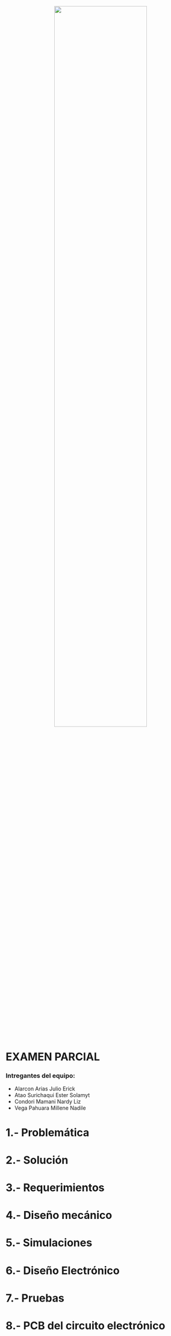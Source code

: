<p align="center">
  <img src="https://github.com/JefHuiza/Fundamentos-de-Dise-o/assets/156036185/d3c66dfb-5faa-419b-bf1b-d897ea110ce7" width="70%">
</p>

# EXAMEN PARCIAL

 ### Intregantes del equipo:
 
 - Alarcon Arias Julio Erick
 - Atao Surichaqui Ester Solamyt
 - Condori Mamani Nardy Liz
 - Vega Pahuara Millene Nadile

# 1.- Problemática
# 2.- Solución
# 3.- Requerimientos
# 4.- Diseño mecánico
# 5.- Simulaciones
# 6.- Diseño Electrónico
# 7.- Pruebas
# 8.- PCB del circuito electrónico
